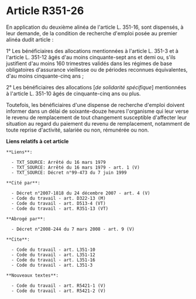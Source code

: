 # Article R351-26

En application du deuxième alinéa de l'article L. 351-16, sont dispensés, à leur demande, de la condition de recherche
d'emploi posée au premier alinéa dudit article :

1° Les bénéficiaires des allocations mentionnées à l'article L. 351-3 et à l'article L. 351-12 âgés d'au moins cinquante-sept
ans et demi ou, s'ils justifient d'au moins 160 trimestres validés dans les régimes de base obligatoires d'assurance
vieillesse ou de périodes reconnues équivalentes, d'au moins cinquante-cinq ans ;

2° Les bénéficiaires des allocations [*de solidarité spécifique*] mentionnées à l'article L. 351-10 âgés de cinquante-cinq
ans ou plus.

Toutefois, les bénéficiaires d'une dispense de recherche d'emploi doivent informer dans un délai de soixante-douze heures
l'organisme qui leur verse le revenu de remplacement de tout changement susceptible d'affecter leur situation au regard du
paiement du revenu de remplacement, notamment de toute reprise d'activité, salariée ou non, rémunérée ou non.

**Liens relatifs à cet article**

	**Liens**:

	  - TXT_SOURCE: Arrêté du 16 mars 1979
	  - TXT_SOURCE: Arrêté du 16 mars 1979 - art. 1 (V)
	  - TXT_SOURCE: Décret n°99-473 du 7 juin 1999

	**Cité par**:

	  - Décret n°2007-1818 du 24 décembre 2007 - art. 4 (V)
	  - Code du travail - art. D322-13 (M)
	  - Code du travail - art. D513-4 (VT)
	  - Code du travail - art. R351-13 (VT)

	**Abrogé par**:

	  - Décret n°2008-244 du 7 mars 2008 - art. 9 (V)

	**Cite**:

	  - Code du travail - art. L351-10
	  - Code du travail - art. L351-12
	  - Code du travail - art. L351-16
	  - Code du travail - art. L351-3

	**Nouveaux textes**:

	  - Code du travail - art. R5421-1 (V)
	  - Code du travail - art. R5421-2 (V)

